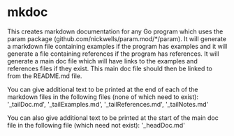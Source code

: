 <!-- Created by mkdoc DO NOT EDIT. -->

# mkdoc

This creates markdown documentation for any Go program which uses the param
package \(github\.com/nickwells/param\.mod/\*/param\)\. It will generate a
markdown file containing examples if the program has examples and it will
generate a file containing references if the program has references\. It will
generate a main doc file which will have links to the examples and references
files if they exist\. This main doc file should then be linked to from the
README\.md file\.

You can give additional text to be printed at the end of each of the markdown
files in the following files \(none of which need to exist\):
&apos;\_tailDoc\.md&apos;, &apos;\_tailExamples\.md&apos;,
&apos;\_tailReferences\.md&apos;, &apos;\_tailNotes\.md&apos;

You can also give additional text to be printed at the start of the main doc
file in the following file \(which need not exist\): &apos;\_headDoc\.md&apos;



